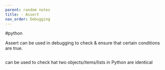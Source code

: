 ```yaml
---
parent: random notes 
title: - Assert 
nav_order: Debugging 
---
```


#python 

Assert can be used in debugging to check & ensure that certain conditions are true. 
```python

```


can be used to check hat two objects/items/lists in Python are identical